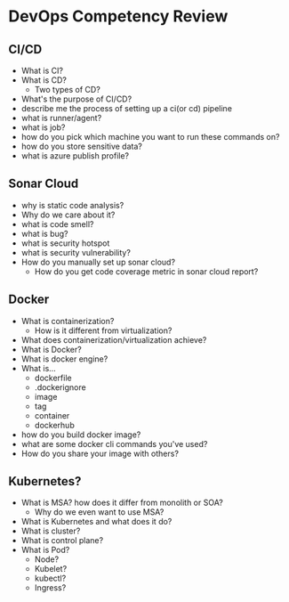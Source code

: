 # DevOps Competency Review

## CI/CD
- What is CI?
- What is CD?
  - Two types of CD?
- What's the purpose of CI/CD?
- describe me the process of setting up a ci(or cd) pipeline
- what is runner/agent?
- what is job?
- how do you pick which machine you want to run these commands on?
- how do you store sensitive data?
- what is azure publish profile?

## Sonar Cloud
- why is static code analysis?
- Why do we care about it?
- what is code smell?
- what is bug?
- what is security hotspot
- what is security vulnerability?
- How do you manually set up sonar cloud?
    - How do you get code coverage metric in sonar cloud report?

## Docker
- What is containerization?
  - How is it different from virtualization?
- What does containerization/virtualization achieve?
- What is Docker?
- What is docker engine?
- What is...
  - dockerfile
  - .dockerignore
  - image
  - tag
  - container
  - dockerhub
- how do you build docker image?
- what are some docker cli commands you've used?
- How do you share your image with others?

## Kubernetes?
- What is MSA? how does it differ from monolith or SOA?
  - Why do we even want to use MSA?
- What is Kubernetes and what does it do?
- What is cluster?
- What is control plane?
- What is Pod?
  - Node?
  - Kubelet?
  - kubectl?
  - Ingress?